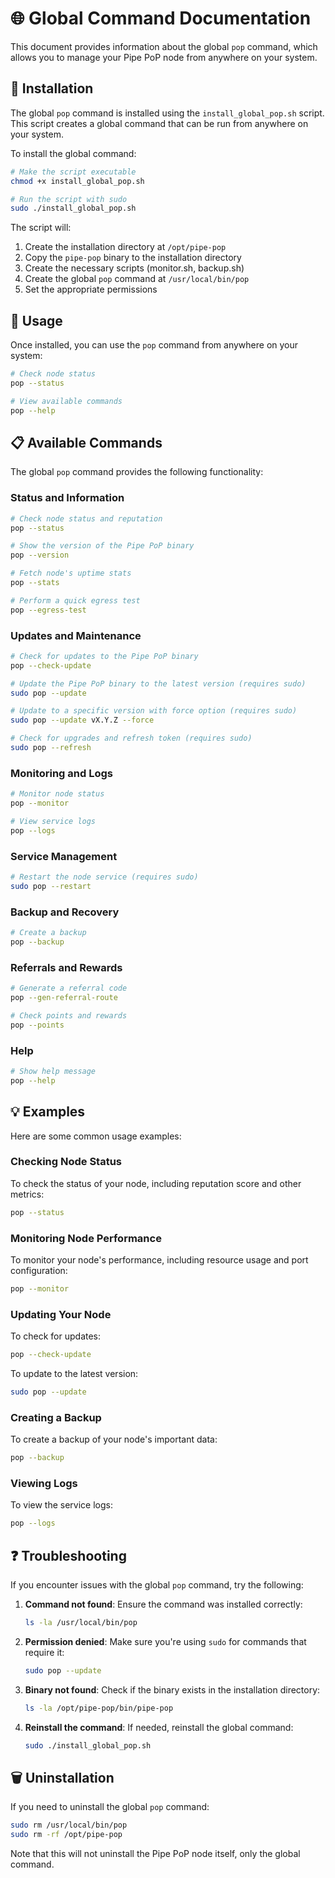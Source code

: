 # 🌐 Global Command Documentation

This document provides information about the global `pop` command, which allows you to manage your Pipe PoP node from anywhere on your system.

## 🔧 Installation

The global `pop` command is installed using the `install_global_pop.sh` script. This script creates a global command that can be run from anywhere on your system.

To install the global command:

```bash
# Make the script executable
chmod +x install_global_pop.sh

# Run the script with sudo
sudo ./install_global_pop.sh
```

The script will:
1. Create the installation directory at `/opt/pipe-pop`
2. Copy the `pipe-pop` binary to the installation directory
3. Create the necessary scripts (monitor.sh, backup.sh)
4. Create the global `pop` command at `/usr/local/bin/pop`
5. Set the appropriate permissions

## 🚀 Usage

Once installed, you can use the `pop` command from anywhere on your system:

```bash
# Check node status
pop --status

# View available commands
pop --help
```

## 📋 Available Commands

The global `pop` command provides the following functionality:

### Status and Information

```bash
# Check node status and reputation
pop --status

# Show the version of the Pipe PoP binary
pop --version

# Fetch node's uptime stats
pop --stats

# Perform a quick egress test
pop --egress-test
```

### Updates and Maintenance

```bash
# Check for updates to the Pipe PoP binary
pop --check-update

# Update the Pipe PoP binary to the latest version (requires sudo)
sudo pop --update

# Update to a specific version with force option (requires sudo)
sudo pop --update vX.Y.Z --force

# Check for upgrades and refresh token (requires sudo)
sudo pop --refresh
```

### Monitoring and Logs

```bash
# Monitor node status
pop --monitor

# View service logs
pop --logs
```

### Service Management

```bash
# Restart the node service (requires sudo)
sudo pop --restart
```

### Backup and Recovery

```bash
# Create a backup
pop --backup
```

### Referrals and Rewards

```bash
# Generate a referral code
pop --gen-referral-route

# Check points and rewards
pop --points
```

### Help

```bash
# Show help message
pop --help
```

## 💡 Examples

Here are some common usage examples:

### Checking Node Status

To check the status of your node, including reputation score and other metrics:

```bash
pop --status
```

### Monitoring Node Performance

To monitor your node's performance, including resource usage and port configuration:

```bash
pop --monitor
```

### Updating Your Node

To check for updates:

```bash
pop --check-update
```

To update to the latest version:

```bash
sudo pop --update
```

### Creating a Backup

To create a backup of your node's important data:

```bash
pop --backup
```

### Viewing Logs

To view the service logs:

```bash
pop --logs
```

## ❓ Troubleshooting

If you encounter issues with the global `pop` command, try the following:

1. **Command not found**: Ensure the command was installed correctly:
   ```bash
   ls -la /usr/local/bin/pop
   ```

2. **Permission denied**: Make sure you're using `sudo` for commands that require it:
   ```bash
   sudo pop --update
   ```

3. **Binary not found**: Check if the binary exists in the installation directory:
   ```bash
   ls -la /opt/pipe-pop/bin/pipe-pop
   ```

4. **Reinstall the command**: If needed, reinstall the global command:
   ```bash
   sudo ./install_global_pop.sh
   ```

## 🗑️ Uninstallation

If you need to uninstall the global `pop` command:

```bash
sudo rm /usr/local/bin/pop
sudo rm -rf /opt/pipe-pop
```

Note that this will not uninstall the Pipe PoP node itself, only the global command. 